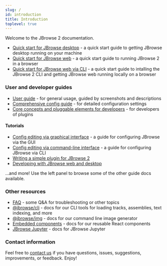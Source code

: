 ```yaml
---
slug: /
id: introduction
title: Introduction
toplevel: true
---
```


Welcome to the JBrowse 2 documentation.

- [Quick start for JBrowse desktop](quickstart_desktop) - a quick start guide
  to getting JBrowse desktop running on your machine
- [Quick start for JBrowse web](quickstart_web) - a quick start guide to running JBrowse 2 in a browser
- [Quick start for JBrowse web via CLI](quickstart_cli) - a quick start guide to intalling the JBrowse 2 CLI and getting JBrowse web running locally on a browser

### User and developer guides

- [User guide](userguide) - for general usage, guided by screenshots and descriptions
- [Comprehensive config guide](config_guide) - for detailed configuration settings
- [Core concepts and pluggable elements for developers](developer_guide) - for developers of plugins

#### Tutorials

- [Config editing via graphical interface](./tutorials/config_gui) - a guide for configuring JBrowse via the GUI
- [Config editing via command-line interface](./tutorials/config_cli) - a guide for configuring JBrowse via CLI
- [Writing a simple plugin for JBrowse 2](./tutorials/simple_plugin_tutorial/01_introduction/)
- [Developing with JBrowse web and desktop](./tutorials/develop_web_and_desktop_tutorial/)

...and more! Use the left panel to browse some of the other guide docs available.

### Other resources

- [FAQ](faq) - some Q&A for troubleshooting or other topics
- [@jbrowse/cli](cli) - docs for our CLI tools for loading tracks, assemblies,
  text indexing, and more
- [@jbrowse/img](https://www.npmjs.com/package/@jbrowse/img) - docs for our
  command line image generator
- [Embedded components](embedded_components) - docs for our reusable React
  components
- [JBrowse Jupyter](jbrowse_jupyter) - docs for JBrowse Jupyter

### Contact information

Feel free to [contact us](/contact) if you have questions, issues, suggestions,
improvements, or feedback. Enjoy!
